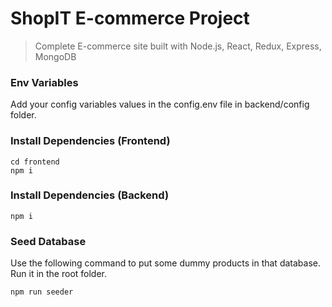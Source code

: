 # ShopIT E-commerce Project

> Complete E-commerce site built with Node.js, React, Redux, Express, MongoDB

### Env Variables

Add your config variables values in the config.env file in backend/config folder.

### Install Dependencies (Frontend)

```
cd frontend
npm i
```

### Install Dependencies (Backend)

```
npm i
```

### Seed Database

Use the following command to put some dummy products in that database.
Run it in the root folder.

```
npm run seeder
```
